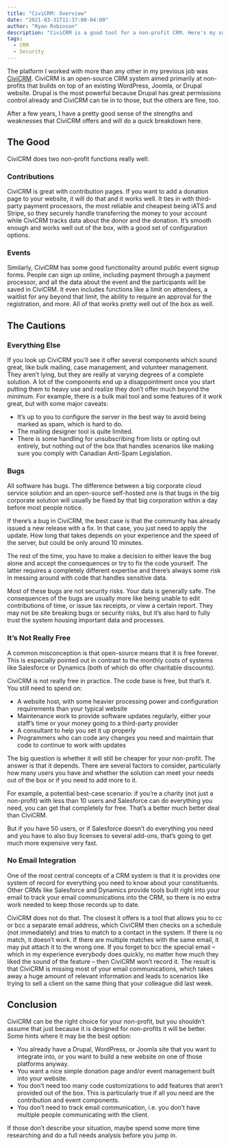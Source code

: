```yaml
---
title: "CiviCRM: Overview"
date: "2021-03-31T11:37:00-04:00"
author: "Ryan Robinson"
description: "CiviCRM is a good tool for a non-profit CRM. Here's my summary of the good and the bad."
tags:
  - CRM
  - Security
---
```


The platform I worked with more than any other in my previous job was [CiviCRM](https://civicrm.org/). CiviCRM is an open-source CRM system aimed primarily at non-profits that builds on top of an existing WordPress, Joomla, or Drupal website. Drupal is the most powerful because Drupal has great permissions control already and CiviCRM can tie in to those, but the others are fine, too.

After a few years, I have a pretty good sense of the strengths and weaknesses that CiviCRM offers and will do a quick breakdown here.

## The Good

CiviCRM does two non-profit functions really well:

### Contributions

CiviCRM is great with contribution pages. If you want to add a donation page to your website, it will do that and it works well. It ties in with third-party payment processors, the most reliable and cheapest being iATS and Stripe, so they securely handle transferring the money to your account while CiviCRM tracks data about the donor and the donation. It’s smooth enough and works well out of the box, with a good set of configuration options.

### Events

Similarly, CiviCRM has some good functionality around public event signup forms. People can sign up online, including payment through a payment processor, and all the data about the event and the participants will be saved in CiviCRM. It even includes functions like a limit on attendees, a waitlist for any beyond that limit, the ability to require an approval for the registration, and more. All of that works pretty well out of the box as well.

## The Cautions

### Everything Else

If you look up CiviCRM you’ll see it offer several components which sound great, like bulk mailing, case management, and volunteer management. They aren’t lying, but they are really at varying degrees of a complete solution. A lot of the components end up a disappointment once you start putting them to heavy use and realize they don’t offer much beyond the minimum. For example, there is a bulk mail tool and some features of it work great, but with some major caveats:

- It’s up to you to configure the server in the best way to avoid being marked as spam, which is hard to do.
- The mailing designer tool is quite limited.
- There is some handling for unsubscribing from lists or opting out entirely, but nothing out of the box that handles scenarios like making sure you comply with Canadian Anti-Spam Legislation.

### Bugs

All software has bugs. The difference between a big corporate cloud service solution and an open-source self-hosted one is that bugs in the big corporate solution will usually be fixed by that big corporation within a day before most people notice.

If there’s a bug in CiviCRM, the best case is that the community has already issued a new release with a fix. In that case, you just need to apply the update. How long that takes depends on your experience and the speed of the server, but could be only around 10 minutes.

The rest of the time, you have to make a decision to either leave the bug alone and accept the consequences or try to fix the code yourself. The latter requires a completely different expertise and there’s always some risk in messing around with code that handles sensitive data.

Most of these bugs are not security risks. Your data is generally safe. The consequences of the bugs are usually more like being unable to edit contributions of time, or issue tax receipts, or view a certain report. They may not be site breaking bugs or security risks, but it’s also hard to fully trust the system housing important data and processes.

### It’s Not Really Free

A common misconception is that open-source means that it is free forever. This is especially pointed out in contrast to the monthly costs of systems like Salesforce or Dynamics (both of which do offer charitable discounts).

CiviCRM is not really free in practice. The code base is free, but that’s it. You still need to spend on:

- A website host, with some heavier processing power and configuration requirements than your typical website
- Maintenance work to provide software updates regularly, either your staff’s time or your money going to a third-party provider
- A consultant to help you set it up properly
- Programmers who can code any changes you need and maintain that code to continue to work with updates

The big question is whether it will still be cheaper for your non-profit. The answer is that it depends. There are several factors to consider, particularly how many users you have and whether the solution can meet your needs out of the box or if you need to add more to it.

For example, a potential best-case scenario: if you’re a charity (not just a non-profit) with less than 10 users and Salesforce can do everything you need, you can get that completely for free. That’s a better much better deal than CiviCRM.

But if you have 50 users, or if Salesforce doesn’t do everything you need and you have to also buy licenses to several add-ons, that’s going to get much more expensive very fast.

### No Email Integration

One of the most central concepts of a CRM system is that it is provides one system of record for everything you need to know about your constituents. Other CRMs like Salesforce and Dynamics provide tools built right into your email to track your email communications into the CRM, so there is no extra work needed to keep those records up to date.

CiviCRM does not do that. The closest it offers is a tool that allows you to cc or bcc a separate email address, which CiviCRM then checks on a schedule (not immediately) and tries to match to a contact in the system. If there is no match, it doesn’t work. If there are multiple matches with the same email, it may put attach it to the wrong one. If you forget to bcc the special email – which in my experience everybody does quickly, no matter how much they liked the sound of the feature – then CiviCRM won’t record it. The result is that CiviCRM is missing most of your email communications, which takes away a huge amount of relevant information and leads to scenarios like trying to sell a client on the same thing that your colleague did last week.

## Conclusion

CiviCRM can be the right choice for your non-profit, but you shouldn’t assume that just because it is designed for non-profits it will be better. Some hints where it may be the best option:

- You already have a Drupal, WordPress, or Joomla site that you want to integrate into, or you want to build a new website on one of those platforms anyway.
- You want a nice simple donation page and/or event management built into your website.
- You don’t need too many code customizations to add features that aren’t provided out of the box. This is particularly true if all you need are the contribution and event components.
- You don’t need to track email communication, i.e. you don’t have multiple people communicating with the client.

If those don’t describe your situation, maybe spend some more time researching and do a full needs analysis before you jump in.
